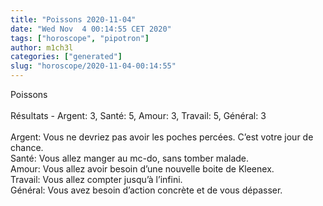 ```yaml
---
title: "Poissons 2020-11-04"
date: "Wed Nov  4 00:14:55 CET 2020"
tags: ["horoscope", "pipotron"]
author: m1ch3l
categories: ["generated"]
slug: "horoscope/2020-11-04-00:14:55"
---
```


Poissons<br>
<br>
Résultats - Argent: 3, Santé: 5, Amour: 3, Travail: 5, Général: 3<br>
<br>
Argent:  Vous ne devriez pas avoir les poches percées. C’est votre jour de chance.<br>
Santé:   Vous allez manger au mc-do, sans tomber malade. <br>
Amour:   Vous allez avoir besoin d’une nouvelle boite de Kleenex. <br>
Travail: Vous allez compter jusqu’à l’infini. <br>
Général: Vous avez besoin d’action concrète et de vous dépasser.<br>

